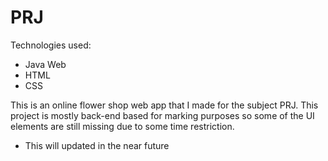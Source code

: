 # PRJ
Technologies used: 
+ Java Web
+ HTML
+ CSS

This is an online flower shop web app that I made for the subject PRJ. This project is mostly back-end based for marking purposes so some of the UI elements are still missing due to some time restriction. 
- This will updated in the near future
